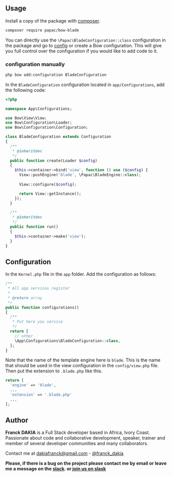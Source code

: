 ## Usage

Install a copy of the package with [composer](https://getcomposer.org).

```bash
composer require papac/bow-blade
```

You can directly use the `\Papac\BladeConfiguration::class` configuration in the package and go to [config](#configuration) or create a Bow configuration. This will give you full control over the configuration if you would like to add code to it.

### configuration manually

```bash
php bow add:configuration BladeConfiguration
```

In the `BladeConfiguration` configuration located in `app/Configurations`, add the following code:

```php
<?php

namespace App\Configurations;

use Bow\View\View;
use Bow\Configuration\Loader;
use Bow\Configuration\Configuration;

class BladeConfiguration extends Configuration
{
  /**
   * @inheritdoc
   */
  public function create(Loader $config)
  {
    $this->container->bind('view', function () use ($config) {
      View::pushEngine('blade', \Papac\BladeEngine::class);
      
      View::configure($config);

      return View::getInstance();
    });
  }

  /**
   * @inheritdoc
   */
  public function run()
  {
    $this->container->make('view');
  }
}
```

## Configuration

In the `Kernel.php` file in the `app` folder. Add the configuration as follows:

```php
/**
 * All app services register
 *
 * @return array
 */
public function configurations()
{
  /**
   * Put here you service
   */
  return [
    // other
    \App\Configurations\BladeConfiguration::class,
  ];
}
```

Note that the name of the template engine here is `blade`. This is the name that should be used in the view configuration in the `config/view.php` file. Then put the extension to `.blade.php` like this.

```php
return [
  'engine' => 'blade',
  ...
  'extension' => '.blade.php'
  ...
];
```

## Author

**Franck DAKIA** is a Full Stack developer based in Africa, Ivory Coast. Passionate about code and collaborative development, speaker, trainer and member of several developer communities and many collaborators.

Contact me at [dakiafranck@gmail.com](mailto:dakiafranck@gmail.com) - [@franck_dakia](https://twitter.com/franck_dakia)

**Please, if there is a bug on the project please contact me by email or leave me a message on the [slack](https://bowphp.slack.com). or [join us on slask](https://join.slack.com/t/bowphp/shared_invite/enQtNzMxOTQ0MTM2ODM5LTQ3MWQ3Mzc1NDFiNDYxMTAyNzBkNDJlMTgwNDJjM2QyMzA2YTk4NDYyN2NiMzM0YTZmNjU1YjBhNmJjZThiM2Q)**